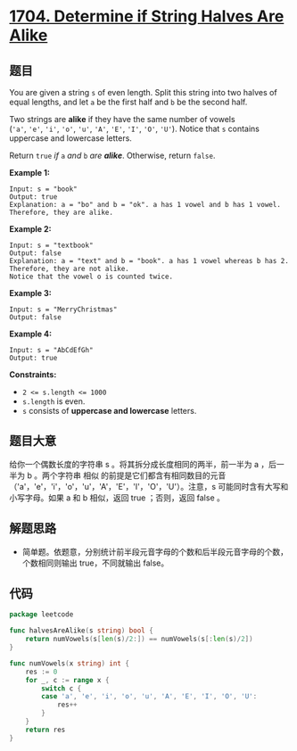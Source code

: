 # [1704. Determine if String Halves Are Alike](https://leetcode.com/problems/determine-if-string-halves-are-alike/)

## 题目

You are given a string `s` of even length. Split this string into two halves of equal lengths, and let `a` be the first half and `b` be the second half.

Two strings are **alike** if they have the same number of vowels (`'a'`, `'e'`, `'i'`, `'o'`, `'u'`, `'A'`, `'E'`, `'I'`, `'O'`, `'U'`). Notice that `s` contains uppercase and lowercase letters.

Return `true` *if* `a` *and* `b` *are **alike***. Otherwise, return `false`.

**Example 1:**

```
Input: s = "book"
Output: true
Explanation: a = "bo" and b = "ok". a has 1 vowel and b has 1 vowel. Therefore, they are alike.
```

**Example 2:**

```
Input: s = "textbook"
Output: false
Explanation: a = "text" and b = "book". a has 1 vowel whereas b has 2. Therefore, they are not alike.
Notice that the vowel o is counted twice.
```

**Example 3:**

```
Input: s = "MerryChristmas"
Output: false
```

**Example 4:**

```
Input: s = "AbCdEfGh"
Output: true
```

**Constraints:**

- `2 <= s.length <= 1000`
- `s.length` is even.
- `s` consists of **uppercase and lowercase** letters.

## 题目大意

给你一个偶数长度的字符串 s 。将其拆分成长度相同的两半，前一半为 a ，后一半为 b 。两个字符串 相似 的前提是它们都含有相同数目的元音（'a'，'e'，'i'，'o'，'u'，'A'，'E'，'I'，'O'，'U'）。注意，s 可能同时含有大写和小写字母。如果 a 和 b 相似，返回 true ；否则，返回 false 。

## 解题思路

- 简单题。依题意，分别统计前半段元音字母的个数和后半段元音字母的个数，个数相同则输出 true，不同就输出 false。

## 代码

```go
package leetcode

func halvesAreAlike(s string) bool {
    return numVowels(s[len(s)/2:]) == numVowels(s[:len(s)/2])
}

func numVowels(x string) int {
    res := 0
    for _, c := range x {
        switch c {
        case 'a', 'e', 'i', 'o', 'u', 'A', 'E', 'I', 'O', 'U':
            res++
        }
    }
    return res
}
```